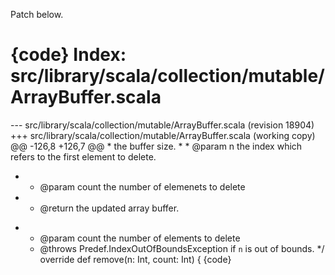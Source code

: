 Patch below.

{code}
Index: src/library/scala/collection/mutable/ArrayBuffer.scala
===================================================================
--- src/library/scala/collection/mutable/ArrayBuffer.scala	(revision 18904)
+++ src/library/scala/collection/mutable/ArrayBuffer.scala	(working copy)
@@ -126,8 +126,7 @@
    *  the buffer size.
    *
    *  @param n  the index which refers to the first element to delete.
-   *  @param count   the number of elemenets to delete
-   *  @return   the updated array buffer.
+   *  @param count   the number of elements to delete
    *  @throws Predef.IndexOutOfBoundsException if <code>n</code> is out of bounds.
    */
   override def remove(n: Int, count: Int) {
{code}
